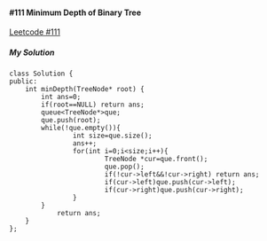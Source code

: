 #### #111 Minimum Depth of Binary Tree
[Leetcode #111](https://leetcode.com/problems/minimum-depth-of-binary-tree/)  

##### My Solution
```
class Solution {
public:
    int minDepth(TreeNode* root) {
        int ans=0;
        if(root==NULL) return ans;
        queue<TreeNode*>que;
        que.push(root);
        while(!que.empty()){
                int size=que.size();
                ans++;
                for(int i=0;i<size;i++){
                        TreeNode *cur=que.front();
                        que.pop();
                        if(!cur->left&&!cur->right) return ans;
                        if(cur->left)que.push(cur->left);
                        if(cur->right)que.push(cur->right);
                }
        }
            return ans;
    }
};
```
